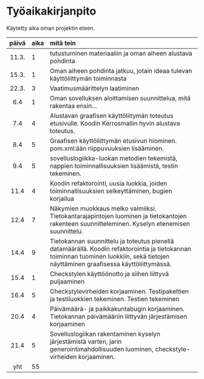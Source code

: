 # Työaikakirjanpito

Käytetty aika oman projektin eteen.

| päivä | aika | mitä tein  |
| :----:|:-----| :-----|
| 11.3. | 1    | tutustuminen materiaaliin ja oman aiheen alustava pohdinta |
| 15.3. | 1    | Oman aiheen pohdinta jatkuu, jotain ideaa tulevan käyttöliittymän toiminnasta |
| 22.3. | 3    | Vaatimusmäärittelyn laatiminen |
| 6.4   | 1    | Oman sovelluksen aloittamisen suunnittelua, mitä rakentaa ensin...|
| 7.4   | 4    | Alustavan graafisen käyttöliitymän toteutus etusivulle. Koodin Kerrosmallin hyvin alustava toteutus. |
| 8.4   | 5    | Graafisen käyttöliittymän etusivun hiominen. pom.xml:ään riippuvuuksien lisääminen. |
| 9.4   | 5    | sovelluslogiikka-luokan metodien tekemistä, nappien toiminnallisuuksien lisäämistä, testin tekeminen. |
| 11.4  | 4    | Koodin refaktorointi, uusia luokkia, joiden toiminnallisuuksien selkeyttäminen, bugien korjailua|
| 12.4  | 7    | Näkymien muokkaus melko valmiiksi. Tietokantarajapintojen luominen ja tietokantojen rakenteen suunnitteleminen. Kyselyn etenemisen suunnittelu.| 
| 14.4  | 9    | Tietokannan suunnittelu ja toteutus pienellä datamäärällä. Koodin refaktorointia ja tietokannan toiminnan tuominen luokkiin, sekä tietojen näyttäminen graafisessa käyttöliittymässä. |
| 15.4  | 1    | Checkstylen käyttöönotto ja siihen liittyvä puljaaminen |
| 16.4  | 5    | Checkstylevirheiden korjaaminen. Testipakettien ja testiluokkien tekeminen. Testien tekeminen|
| 20.4  | 4    | Päivämäärä- ja paikkakuntabugin korjaaminen. Tietokannan päivämääriin liittyvän järjestämisen korjaaminen|
| 21.4  | 5    | Sovelluslogiikan rakentaminen kyselyn järjestämistä varten, jarin generointimahdollisuuden luominen, checkstyle-virheiden korjaaminen.
| yht   | 55   | | 
